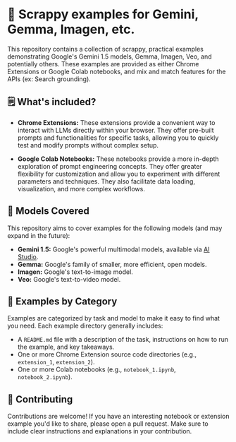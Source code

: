 # 🦾 Scrappy examples for Gemini, Gemma, Imagen, etc.

This repository contains a collection of scrappy, practical examples demonstrating Google's Gemini 1.5 models, Gemma, Imagen, Veo, and potentially others.  These examples are provided as either Chrome Extensions or Google Colab notebooks, and mix and match features for the APIs (ex: Search grounding).

## 🗒️ What's included?

* **Chrome Extensions:**  These extensions provide a convenient way to interact with LLMs directly within your browser. They offer pre-built prompts and functionalities for specific tasks, allowing you to quickly test and modify prompts without complex setup.

* **Google Colab Notebooks:** These notebooks provide a more in-depth exploration of prompt engineering concepts. They offer greater flexibility for customization and allow you to experiment with different parameters and techniques. They also facilitate data loading, visualization, and more complex workflows.


## 🧠 Models Covered

This repository aims to cover examples for the following models (and may expand in the future):

* **Gemini 1.5:** Google's powerful multimodal models, available via [AI Studio](https://aistudio.google.com).
* **Gemma:**  Google's family of smaller, more efficient, open models.
* **Imagen:** Google's text-to-image model.
* **Veo:** Google's text-to-video model.

## 📝 Examples by Category

Examples are categorized by task and model to make it easy to find what you need.  Each example directory generally includes:

* A `README.md` file with a description of the task, instructions on how to run the example, and key takeaways.
* One or more Chrome Extension source code directories (e.g., `extension_1`, `extension_2`).
* One or more Colab notebooks (e.g., `notebook_1.ipynb`, `notebook_2.ipynb`).

## 🙌 Contributing

Contributions are welcome!  If you have an interesting notebook or extension example you'd like to share, please open a pull request.  Make sure to include clear instructions and explanations in your contribution.
